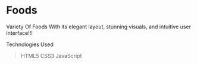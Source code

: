 # Foods

Variety Of Foods With its elegant layout, stunning visuals, and intuitive user interface!!!

Technologies Used
   > HTML5
   > CSS3
   > JavaScript
